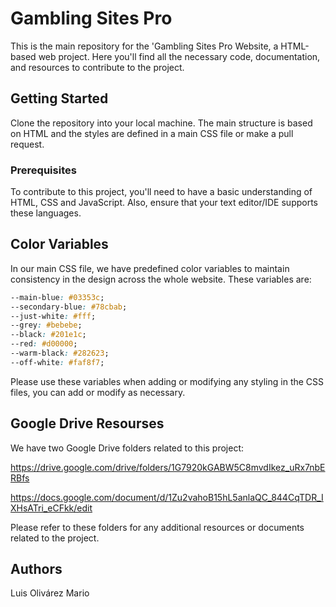 # Gambling Sites Pro

This is the main repository for the 'Gambling Sites Pro Website, a HTML-based web project. Here you'll find all the necessary code, documentation, and resources to contribute to the project.

## Getting Started

Clone the repository into your local machine. The main structure is based on HTML and the styles are defined in a main CSS file or make a pull request.

### Prerequisites

To contribute to this project, you'll need to have a basic understanding of HTML, CSS and JavaScript. Also, ensure that your text editor/IDE supports these languages.

## Color Variables

In our main CSS file, we have predefined color variables to maintain consistency in the design across the whole website. These variables are:

```css
--main-blue: #03353c;
--secondary-blue: #78cbab;
--just-white: #fff;
--grey: #bebebe;
--black: #201e1c;
--red: #d00000;
--warm-black: #282623;
--off-white: #faf8f7;
```

Please use these variables when adding or modifying any styling in the CSS files, you can add or modify as necessary.

## Google Drive Resourses

We have two Google Drive folders related to this project:

https://drive.google.com/drive/folders/1G7920kGABW5C8mvdIkez_uRx7nbERBfs

https://docs.google.com/document/d/1Zu2vahoB15hL5anlaQC_844CqTDR_IXHsATri_eCFkk/edit

Please refer to these folders for any additional resources or documents related to the project.

## Authors

Luis Olivárez
Mario
